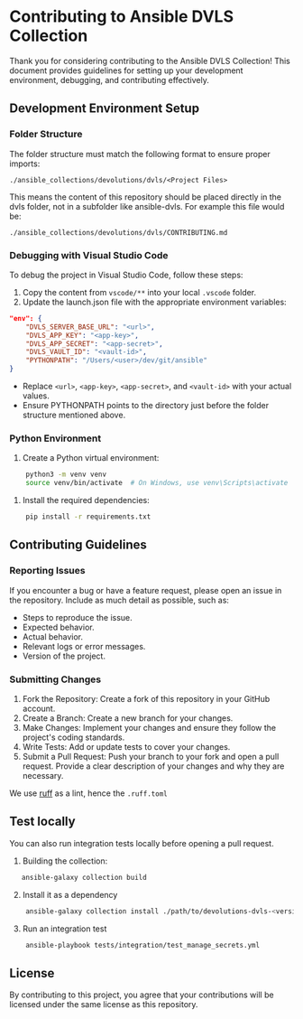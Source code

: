 # Contributing to Ansible DVLS Collection
Thank you for considering contributing to the Ansible DVLS Collection! This document provides guidelines for setting up your development environment, debugging, and contributing effectively.

## Development Environment Setup

### Folder Structure

The folder structure must match the following format to ensure proper imports:

    ./ansible_collections/devolutions/dvls/<Project Files>

This means the content of this repository should be placed directly in the dvls folder, not in a subfolder like ansible-dvls. For example this file would be:

    ./ansible_collections/devolutions/dvls/CONTRIBUTING.md

### Debugging with Visual Studio Code

To debug the project in Visual Studio Code, follow these steps:

1. Copy the content from ```vscode/**``` into your local ```.vscode``` folder.
2. Update the launch.json file with the appropriate environment variables:
```json
"env": {
    "DVLS_SERVER_BASE_URL": "<url>",
    "DVLS_APP_KEY": "<app-key>",
    "DVLS_APP_SECRET": "<app-secret>",
    "DVLS_VAULT_ID": "<vault-id>",
    "PYTHONPATH": "/Users/<user>/dev/git/ansible"
}
```
  - Replace ```<url>```, ```<app-key>```, ```<app-secret>```, and ```<vault-id>``` with your actual values.
  - Ensure PYTHONPATH points to the directory just before the folder structure mentioned above.

### Python Environment

1. Create a Python virtual environment:
```bash
    python3 -m venv venv
    source venv/bin/activate  # On Windows, use venv\Scripts\activate
```
1. Install the required dependencies:
```bash
    pip install -r requirements.txt
```
## Contributing Guidelines

### Reporting Issues

If you encounter a bug or have a feature request, please open an issue in the repository. Include as much detail as possible, such as:

- Steps to reproduce the issue.
- Expected behavior.
- Actual behavior.
- Relevant logs or error messages.
- Version of the project.

### Submitting Changes

1. Fork the Repository: Create a fork of this repository in your GitHub account.
2. Create a Branch: Create a new branch for your changes.
3. Make Changes: Implement your changes and ensure they follow the project's coding standards.
4. Write Tests: Add or update tests to cover your changes.
5. Submit a Pull Request: Push your branch to your fork and open a pull request. Provide a clear description of your changes and why they are necessary.

We use [ruff](https://docs.astral.sh/ruff/) as a lint, hence the ```.ruff.toml```

## Test locally
You can also run integration tests locally before opening a pull request.

1. Building the collection:
```bash
   ansible-galaxy collection build
```
2. Install it as a dependency
```bash
    ansible-galaxy collection install ./path/to/devolutions-dvls-<version>.tar.gz # --force flag may be necessary to overwrite a previous build
```
3. Run an integration test
```bash
    ansible-playbook tests/integration/test_manage_secrets.yml
```

## License
By contributing to this project, you agree that your contributions will be licensed under the same license as this repository.
